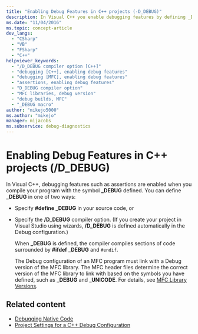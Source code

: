 ```yaml
---
title: "Enabling Debug Features in C++ projects (-D_DEBUG)"
description: In Visual C++ you enable debugging features by defining _DEBUG. Learn how to do this, and learn how to link an MFC program in order to debug it.
ms.date: "11/04/2016"
ms.topic: concept-article
dev_langs:
  - "CSharp"
  - "VB"
  - "FSharp"
  - "C++"
helpviewer_keywords:
  - "/D_DEBUG compiler option [C++]"
  - "debugging [C++], enabling debug features"
  - "debugging [MFC], enabling debug features"
  - "assertions, enabling debug features"
  - "D_DEBUG compiler option"
  - "MFC libraries, debug version"
  - "debug builds, MFC"
  - "_DEBUG macro"
author: "mikejo5000"
ms.author: "mikejo"
manager: mijacobs
ms.subservice: debug-diagnostics
---
```

# Enabling Debug Features in C++ projects (/D_DEBUG)

In Visual C++, debugging features such as assertions are enabled when you compile your program with the symbol **_DEBUG** defined. You can define **_DEBUG** in one of two ways:

- Specify **#define _DEBUG** in your source code, or

- Specify the **/D_DEBUG** compiler option. (If you create your project in Visual Studio using wizards, **/D_DEBUG** is defined automatically in the Debug configuration.)

  When **_DEBUG** is defined, the compiler compiles sections of code surrounded by **#ifdef _DEBUG** and `#endif`.

  The Debug configuration of an MFC program must link with a Debug version of the MFC library. The MFC header files determine the correct version of the MFC library to link with based on the symbols you have defined, such as **_DEBUG** and **_UNICODE**. For details, see [MFC Library Versions](/cpp/mfc/mfc-library-versions).

## Related content
- [Debugging Native Code](../debugger/debugging-native-code.md)
- [Project Settings for a C++ Debug Configuration](../debugger/project-settings-for-a-cpp-debug-configuration.md)

